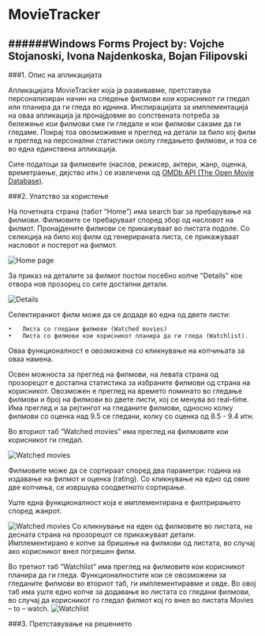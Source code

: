# MovieTracker

######Windows Forms Project by: Vojche Stojanoski, Ivona Najdenkoska, Bojan Filipovski
---
###1.	Oпис на апликацијата
	

Апликацијата MovieTracker која ја развивавме, претставува персонализиран начин на следење филмови кои корисникот ги гледал или планира да ги гледа во иднина. Инспирацијата за имплементација на оваа апликација ја пронајдовме во сопствената потреба за бележење кои филмови сме ги гледале и кои филмови сакаме да ги гледаме. Покрај тоа овозможивме и преглед на детали за било кој филм и преглед на персонални статистики околу гледањето филмови, и тоа се во една единствена апликација.


Сите податоци за филмовите (наслов, режисер, актери, жанр, оценка, времетраење, дејство итн.) се извлечени од [OMDb API (The Open Movie Database)](http://www.omdbapi.com/).

###2.	Упатство за користење


На почетната страна (табот “Home”) има search bar за пребарување на филмови. Филмовите се пребаруваат според збор од насловот на филмот. Пронајдените филмови се прикажуваат во листата подоле. Со селекција на било кој филм од генерираната листа, се прикажуваат насловот и постерот на филмот. 

![Home page](https://github.com/vojches/MovieTracker/blob/screenshots/screen1.png)


За приказ на деталите за филмот постои посебно копче "Details" кое отвора нов прозорец со сите достапни детали.

![Details](https://github.com/vojches/MovieTracker/blob/screenshots/screen2.png)

Селектираниот филм може да се додаде во една од двете листи: 


    •	Листа со гледани филмови (Watched movies)
    •	Листа со филмови кои корисникот планира да ги гледа (Watchlist). 
    
    
Оваа функционалност е овозможена со кликнување на копчињата за оваа намена.


Освен можноста за преглед на филмови, на левата страна од прозорецот е достапна статистика за избраните филмови од страна на корисникот. Овозможен е преглед на времето поминато во гледање филмови и број на филмови во двете листи, кој се менува во real–time. Има преглед и за рејтингот на гледаните филмови, односно колку филмови со оценка над 9.5  се гледани, колку со оценка од 8.5 - 9.4 итн.

  Во вториот таб “Watched movies” има преглед на филмовите кои корисникот ги гледал. 
  
  
  ![Watched movies](https://github.com/vojches/MovieTracker/blob/screenshots/screen3.png)
  
  
  Филмовите може да се сортираат според два параметри: година на издавање на филмот и оценка (rating). Со кликнување на едно од овие две копчиња, се извршува соодветното сортирање. 
  
  Уште една функционалност која е имплементирана е филтрирањето според жанрот.
  
  
  ![Watched movies](https://github.com/vojches/MovieTracker/blob/screenshots/screen4.png)
  Со кликнување на еден од филмовите во листата, на десната страна на прозорецот се прикажуваат детали. Имплементирано е копче за бришење на филмови од листата, во случај ако корисникот внел погрешен филм.
  
  
  Во третиот таб “Watchlist” има преглед на филмовите кои корисникот планира да ги гледа. Функционалностите кои се овозможени за гледаните филмови во вториот таб, ги имплементиравме и овде. Во овој таб има уште едно копче за додавање во листата со гледани филмови, во случај да корисникот го гледал филмот кој го внел во листата Movies – to – watch.
  ![Watchlist](https://github.com/vojches/MovieTracker/blob/screenshots/screen5.png)

###3.	Претставување на решението 
